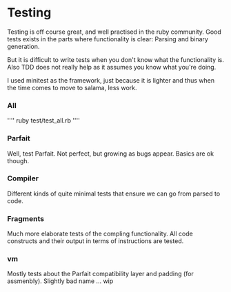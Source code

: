 # Testing

Testing is off course great, and well practised in the ruby community.
Good tests exists in the parts where functionality is clear: Parsing and binary generation.

But it is difficult to write tests when you don't know what the functionality is.
Also TDD does not really help as it assumes you know what you're doing.

I used minitest as the framework, just because it is lighter and thus when the
time comes to move to salama, less work.

### All

''''
  ruby test/test_all.rb
''''

### Parfait

Well, test Parfait. Not perfect, but growing as bugs appear. Basics are ok though.

### Compiler

Different kinds of quite minimal tests that ensure we can go from parsed to code.

### Fragments

Much more elaborate tests of the compling functionality. All code constructs and their output
in terms of instructions are tested.

### vm

Mostly tests about the Parfait compatibility layer and padding (for assmenbly).
Slightly bad name ... wip
